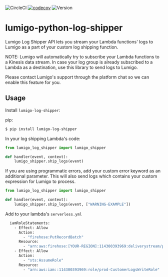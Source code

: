 ![CircleCI](https://circleci.com/gh/lumigo-io/lumigo-python-log-shipper/tree/master.svg?style=svg&circle-token=82bcda94717aed3dc5068e1643922ffc0ad039c6)
[![codecov](https://codecov.io/gh/lumigo-io/lumigo-python-log-shipper/branch/master/graph/badge.svg?token=jlGd29sam6)](https://codecov.io/gh/lumigo-io/lumigo-python-log-shipper)
![Version](https://badge.fury.io/py/lumigo-log-shipper.svg)
# lumigo-python-log-shipper

Lumigo Log Shipper API lets you stream your Lambda functions' logs to Lumigo as a part of your custom log shipping function.

NOTE: Lumigo will automatically try to subscribe your Lambda functions to a Kinesis data stream. In case your log group is already subscribed to a Lambda as a destination, use this library to send logs to Lumigo.

Please contact Lumigo's support through the platform chat so we can enable this feature for you.
## Usage 

Install `lumigo-log-shipper`:

pip: 
~~~bash
$ pip install lumigo-log-shipper
~~~

In your log shipping Lambda's code: 
~~~python
from lumigo_log_shipper import lumigo_shipper

def handler(event, context):
    lumigo_shipper.ship_logs(event)
~~~

If you are using programmatic errors, add your custom error keyword as an additional parameter. This will also send logs which contains your custom expression for Lumigo to process.
~~~python
from lumigo_log_shipper import lumigo_shipper

def handler(event, context):
    lumigo_shipper.ship_logs(event, ["WARNING-EXAMPLE"])
~~~
Add to your lambda's `serverless.yml`
```bash
  iamRoleStatements:
    - Effect: Allow
      Action:
        - "firehose:PutRecordBatch"
      Resource:
        - "arn:aws:firehose:[YOUR-REGION]:114300393969:deliverystream/prod_logs-edge-stfl_customer-logs-firehose"
    - Effect: Allow
      Action:
        - "sts:AssumeRole"
      Resource:
        - "arn:aws:iam::114300393969:role/prod-CustomerLogsWriteRole"
```

